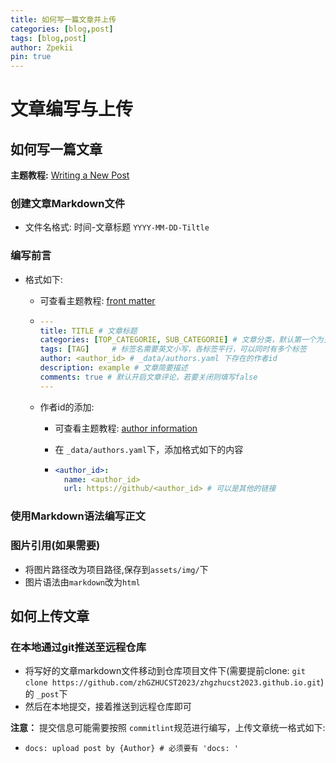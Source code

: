 ```yaml
---
title: 如何写一篇文章并上传
categories: [blog,post]
tags: [blog,post]
author: Zpekii
pin: true
---
```


# 文章编写与上传

## 如何写一篇文章

**主题教程:** [Writing a New Post](https://chirpy.cotes.page/posts/write-a-new-post/)

### 创建文章Markdown文件

- 文件名格式: 时间-文章标题 `YYYY-MM-DD-Tiltle`

### 编写前言

- 格式如下:

  - 可查看主题教程: [front matter](https://chirpy.cotes.page/posts/write-a-new-post/#front-matter)
  
  - ```yaml
    ---
    title: TITLE # 文章标题
    categories: [TOP_CATEGORIE, SUB_CATEGORIE] # 文章分类，默认第一个为主分类，后面的为子分类，
    tags: [TAG]     # 标签名需要英文小写，各标签平行，可以同时有多个标签 
    author: <author_id> # _data/authors.yaml 下存在的作者id
    description: example # 文章简要描述
    comments: true # 默认开启文章评论，若要关闭则填写false
    ---
    ```
  
  - 作者id的添加:
  
    - 可查看主题教程: [author information](https://chirpy.cotes.page/posts/write-a-new-post/#author-information)
  
    - 在 `_data/authors.yaml`下，添加格式如下的内容
  
    - ```yaml
      <author_id>:
      	name: <author_id>
      	url: https://github/<author_id> # 可以是其他的链接
      ```
  

### 使用Markdown语法编写正文

### 图片引用(如果需要)

- 将图片路径改为项目路径,保存到`assets/img/`下
- 图片语法由`markdown`改为`html`

## 如何上传文章

### 在本地通过git推送至远程仓库

- 将写好的文章markdown文件移动到仓库项目文件下(需要提前clone: `git clone https://github.com/zhGZHUCST2023/zhgzhucst2023.github.io.git`)的 `_post`下
- 然后在本地提交，接着推送到远程仓库即可

**注意：** 提交信息可能需要按照 `commitlint`规范进行编写，上传文章统一格式如下:

- ```
  docs: upload post by {Author} # 必须要有 'docs: '
  ```

  


